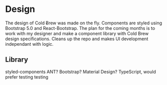 # Design
The design of Cold Ƀrew was made on the fly. Components are styled using Bootstrap 5.0 and React-Bootstrap. The plan for the coming months is to work with my designer and make a component library with Cold Brew design specifications. Cleans up the repo and makes UI development independant with logic.

## Library
styled-components
ANT? Bootstrap? Material Design?
TypeScript, would prefer
testing testing
